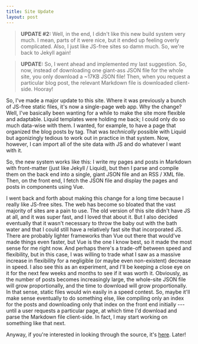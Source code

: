 ```yaml
---
title: Site Update
layout: post
---
```


> **UPDATE #2:** Well, in the end, I didn't like this new build system very much. I mean, parts of it were nice, but it ended up feeling overly complicated. Also, I just like JS-free sites so damn much. So, we're back to Jekyll again!

> **UPDATE:** So, I went ahead and implemented my last suggestion. So, now, instead of downloading one giant-ass JSON file for the whole site, you only download a ~17KB JSON file! Then, when you request a particular blog post, the relevant Markdown file is downloaded client-side. Hooray!

So, I've made a major update to this site. Where it was previously a bunch of JS-free static files, it's now a single-page web app. Why the change? Well, I've basically been wanting for a while to make the site more flexible and adaptable. Liquid templates were holding me back; I could only do so much data-wise with them. I wanted, for example, to have a page that organized the blog posts by tag. That was _technically_ possible with Liquid but agonizingly tedious to work out in practice in that system. Now, however, I can import all of the site data with JS and do whatever I want with it.

So, the new system works like this: I write my pages and posts in Markdown with front-matter (just like Jekyll / Liquid), but then I parse and compile them on the back end into a single, giant JSON file and an RSS / XML file. Then, on the front end, I fetch the JSON file and display the pages and posts in components using Vue.

I went back and forth about making this change for a long time because I really like JS-free sites. The web has become so bloated that the vast majority of sites are a pain to use. The old version of this site didn't have JS at all, and it was super fast, and I loved that about it. But I also decided eventually that it wasn't necessary to throw the baby out with the bath water and that I could still have a relatively fast site that incorporated JS. There are probably lighter frameworks than Vue out there that would've made things even faster, but Vue is the one I know best, so it made the most sense for me right now. And perhaps there's a trade-off between speed and flexibility, but in this case, I was willing to trade what I saw as a massive increase in flexibility for a negligible (or maybe even non-existent) decrease in speed. I also see this as an experiment, and I'll be keeping a close eye on it for the next few weeks and months to see if it was worth it. Obviously, as the number of posts becomes increasingly large, the whole-site JSON file will grow proportionally, and the time to download will grow proportionally. In that sense, static files would win easily in a speed contest. So, maybe it'll make sense eventually to do something else, like compiling only an index for the posts and downloading only that index on the front end initially --- until a user requests a particular page, at which time I'd download and parse the Markdown file client-side. In fact, I may start working on something like that next.

Anyway, if you're interested in looking through the source, it's [here](https://gitlab.com/jrc03c/ameyama.com). Later!